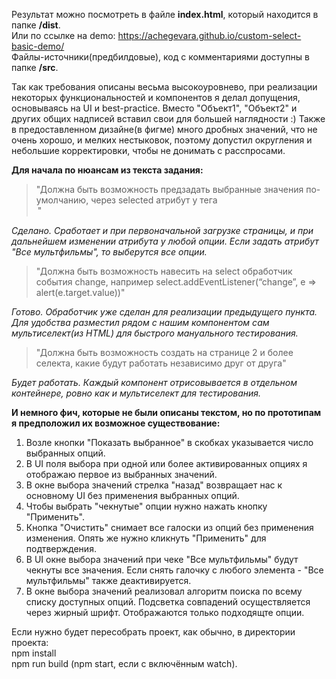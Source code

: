Результат можно посмотреть в файле <b>index.html</b>, который находится в папке <b>/dist</b>.<br>
Или по ссылке на demo: https://achegevara.github.io/custom-select-basic-demo/ <br>
Файлы-источники(предбилдовые), код с комментариями доступны в папке <b>/src</b>.


Так как требования описаны весьма высокоуровнево, при реализации некоторых функциональностей и компонентов я делал допущения,
основываясь на UI и best-practice.
Вместо "Объект1", "Объект2" и других общих надписей вставил свои для большей наглядности :)
Также в предоставленном дизайне(в фигме) много дробных значений, что не очень хорошо, и мелких нестыковок, поэтому допустил округления и небольшие корректировки, чтобы не донимать с расспросами.

<b>Для начала по нюансам из текста задания:</b>

> "Должна быть возможность предзадать выбранные значения по-умолчанию, через selected атрибут у тега <option>"

<i>Сделано. Сработает и при первоначальной загрузке страницы, и при дальнейшем изменении атрибута у любой опции. Если задать атрибут "Все мультфильмы", то выберутся все опции.</i>

> "Должна быть возможность навесить на select обработчик события change, например select.addEventListener(“change”, e => alert(e.target.value))"

<i>Готово. Обработчик уже сделан для реализации предыдущего пункта. Для удобства разместил рядом с нашим компонентом сам мультиселект(из HTML) для быстрого мануального тестирования.</i>

> "Должна быть возможность создать на странице 2 и более селекта, какие будут работать независимо друг от друга"

<i>Будет работать. Каждый компонент отрисовывается в отдельном контейнере, ровно как и мультиселект для тестирования.</i>


<b>И немного фич, которые не были описаны текстом, но по прототипам я предположил их возможное существование:</b>
1. Возле кнопки "Показать выбранное" в скобках указывается число выбранных опций.
2. В UI поля выбора при одной или более активированных опциях я отображаю первое из выбранных значений.
3. В окне выбора значений стрелка "назад" возвращает нас к основному UI без применения выбранных опций.
4. Чтобы выбрать "чекнутые" опции нужно нажать кнопку "Применить".
5. Кнопка "Очистить" снимает все галоски из опций без применения изменения. Опять же нужно кликнуть "Применить" для подтверждения.
6. В UI окне выбора значений при чеке "Все мультфильмы" будут чекнуты все значения. Если снять галочку с любого элемента - "Все мультфильмы" также деактивируется.
7. В окне выбора значений реализовал алгоритм поиска по всему списку доступных опций. Подсветка совпадений осуществляется через жирный шрифт. Отображаются только подходящте опции.


Если нужно будет пересобрать проект, как обычно, в директории проекта:<br>
npm install<br>
npm run build (npm start, если с включённым watch).
